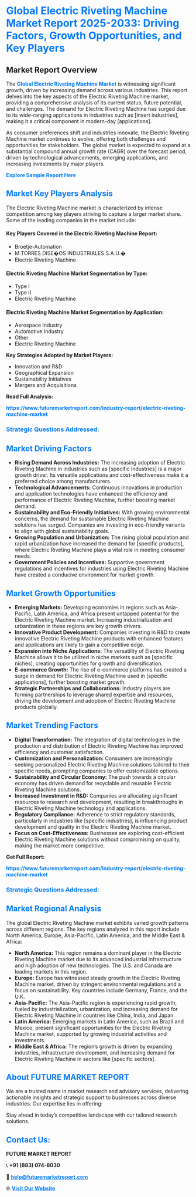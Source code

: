 <h1 style="color: #007BFF;">Global Electric Riveting Machine Market Report 2025-2033: Driving Factors, Growth Opportunities, and Key Players</h1>

<section id="overview">
<h2>Market Report Overview</h2>
<p>The <a href="https://www.futuremarketreport.com/industry-report/electric-riveting-machine-market" style="color: #007BFF; text-decoration: none;"><strong>Global Electric Riveting Machine Market</strong></a> is witnessing significant growth, driven by increasing demand across various industries. This report delves into the key aspects of the Electric Riveting Machine market, providing a comprehensive analysis of its current status, future potential, and challenges. The demand for Electric Riveting Machine has surged due to its wide-ranging applications in industries such as [insert industries], making it a critical component in modern-day [applications].</p>
<p>As consumer preferences shift and industries innovate, the Electric Riveting Machine market continues to evolve, offering both challenges and opportunities for stakeholders. The global market is expected to expand at a substantial compound annual growth rate (CAGR) over the forecast period, driven by technological advancements, emerging applications, and increasing investments by major players.</p>
</section>

<section id="overview">
<p><a href="https://www.futuremarketreport.com/request-sample/reportId=106642" style="color: #007BFF; text-decoration: none;"><strong>Explore Sample Report Here</strong></a></p>
</section>

<section id="key-players">
<h2 style="color: #007BFF;">Market Key Players Analysis</h2>
<p>The Electric Riveting Machine market is characterized by intense competition among key players striving to capture a larger market share. Some of the leading companies in the market include:</p>
<h4>Key Players Covered in the Electric Riveting Machine Report:</h4>
<ul><li>Broetje-Automation</li><li>M.TORRES DISE�OS INDUSTRIALES S.A.U.�</li><li>Electric Riveting Machine</li></ul>
<h4>Electric Riveting Machine Market Segmentation by Type:</h4>
<ul><li>Type I</li><li>Type II</li><li>Electric Riveting Machine</li></ul>

<h4>Electric Riveting Machine Market Segmentation by Application:</h4>
<ul><li>Aerospace Industry</li><li>Automotive Industry</li><li>Other</li><li>Electric Riveting Machine</li></ul>
<p><strong>Key Strategies Adopted by Market Players:</strong></p>
<ul>
<li>Innovation and R&D</li>
<li>Geographical Expansion</li>
<li>Sustainability Initiatives</li>
<li>Mergers and Acquisitions</li>
</ul>
</section>

<section>
<p><strong>Read Full Analysis: </strong></p><a href="https://www.futuremarketreport.com/industry-report/electric-riveting-machine-market" style="color: #007BFF; text-decoration: none;"><strong>https://www.futuremarketreport.com/industry-report/electric-riveting-machine-market</strong></a>
<h3 style="color: #007BFF;">Strategic Questions Addressed:</h3>
</section>

<section id="driving-factors">
<h2 style="color: #007BFF;">Market Driving Factors</h2>
<ul>
<li><strong>Rising Demand Across Industries:</strong> The increasing adoption of Electric Riveting Machine in industries such as [specific industries] is a major growth driver. Its versatile applications and cost-effectiveness make it a preferred choice among manufacturers.</li>
<li><strong>Technological Advancements:</strong> Continuous innovations in production and application technologies have enhanced the efficiency and performance of Electric Riveting Machine, further boosting market demand.</li>
<li><strong>Sustainability and Eco-Friendly Initiatives:</strong> With growing environmental concerns, the demand for sustainable Electric Riveting Machine solutions has surged. Companies are investing in eco-friendly variants to align with global sustainability goals.</li>
<li><strong>Growing Population and Urbanization:</strong> The rising global population and rapid urbanization have increased the demand for [specific products], where Electric Riveting Machine plays a vital role in meeting consumer needs.</li>
<li><strong>Government Policies and Incentives:</strong> Supportive government regulations and incentives for industries using Electric Riveting Machine have created a conducive environment for market growth.</li>
</ul>
</section>

<section id="growth-opportunities">
<h2 style="color: #007BFF;">Market Growth Opportunities</h2>
<ul>
<li><strong>Emerging Markets:</strong> Developing economies in regions such as Asia-Pacific, Latin America, and Africa present untapped potential for the Electric Riveting Machine market. Increasing industrialization and urbanization in these regions are key growth drivers.</li>
<li><strong>Innovative Product Development:</strong> Companies investing in R&D to create innovative Electric Riveting Machine products with enhanced features and applications are likely to gain a competitive edge.</li>
<li><strong>Expansion into Niche Applications:</strong> The versatility of Electric Riveting Machine allows it to be utilized in niche markets such as [specific niches], creating opportunities for growth and diversification.</li>
<li><strong>E-commerce Growth:</strong> The rise of e-commerce platforms has created a surge in demand for Electric Riveting Machine used in [specific applications], further boosting market growth.</li>
<li><strong>Strategic Partnerships and Collaborations:</strong> Industry players are forming partnerships to leverage shared expertise and resources, driving the development and adoption of Electric Riveting Machine products globally.</li>
</ul>
</section>

<section id="trending-factors">
<h2 style="color: #007BFF;">Market Trending Factors</h2>
<ul>
<li><strong>Digital Transformation:</strong> The integration of digital technologies in the production and distribution of Electric Riveting Machine has improved efficiency and customer satisfaction.</li>
<li><strong>Customization and Personalization:</strong> Consumers are increasingly seeking personalized Electric Riveting Machine solutions tailored to their specific needs, prompting companies to offer customizable options.</li>
<li><strong>Sustainability and Circular Economy:</strong> The push towards a circular economy has driven demand for recyclable and reusable Electric Riveting Machine solutions.</li>
<li><strong>Increased Investment in R&D:</strong> Companies are allocating significant resources to research and development, resulting in breakthroughs in Electric Riveting Machine technology and applications.</li>
<li><strong>Regulatory Compliance:</strong> Adherence to strict regulatory standards, particularly in industries like [specific industries], is influencing product development and quality in the Electric Riveting Machine market.</li>
<li><strong>Focus on Cost-Effectiveness:</strong> Businesses are exploring cost-efficient Electric Riveting Machine solutions without compromising on quality, making the market more competitive.</li>
</ul>
</section>

<section>
<p><strong>Get Full Report: </strong></p><a href="https://www.futuremarketreport.com/industry-report/electric-riveting-machine-market" style="color: #007BFF; text-decoration: none;"><strong>https://www.futuremarketreport.com/industry-report/electric-riveting-machine-market</strong></a>
<h3 style="color: #007BFF;">Strategic Questions Addressed:</h3>
</section>


<section id="regional-analysis">
<h2 style="color: #007BFF;">Market Regional Analysis</h2>
<p>The global Electric Riveting Machine market exhibits varied growth patterns across different regions. The key regions analyzed in this report include North America, Europe, Asia-Pacific, Latin America, and the Middle East & Africa:</p>
<ul>
<li><strong>North America:</strong> This region remains a dominant player in the Electric Riveting Machine market due to its advanced industrial infrastructure and high adoption of new technologies. The U.S. and Canada are leading markets in this region.</li>
<li><strong>Europe:</strong> Europe has witnessed steady growth in the Electric Riveting Machine market, driven by stringent environmental regulations and a focus on sustainability. Key countries include Germany, France, and the U.K.</li>
<li><strong>Asia-Pacific:</strong> The Asia-Pacific region is experiencing rapid growth, fueled by industrialization, urbanization, and increasing demand for Electric Riveting Machine in countries like China, India, and Japan.</li>
<li><strong>Latin America:</strong> Emerging markets in Latin America, such as Brazil and Mexico, present significant opportunities for the Electric Riveting Machine market, supported by growing industrial activities and investments.</li>
<li><strong>Middle East & Africa:</strong> The region’s growth is driven by expanding industries, infrastructure development, and increasing demand for Electric Riveting Machine in sectors like [specific sectors].</li>
</ul>
</section>

<footer>
<h2 style="color: #007BFF;">About FUTURE MARKET REPORT</h2>
<p>We are a trusted name in market research and advisory services, delivering actionable insights and strategic support to businesses across diverse industries. Our expertise lies in offering:</p>

<p>Stay ahead in today’s competitive landscape with our tailored research solutions.</p>

<h2 style="color: #007BFF;">Contact Us:</h2>
<p><strong>FUTURE MARKET REPORT</strong></p>
<p>📞 <strong>+91 (883) 074-8030</strong></p>
<p>📧 <strong><a href="mailto:help@futuremarketreport.com" style="color: #007BFF;">help@futuremarketreport.com</a></strong></p>
<p>🌐 <strong><a href="https://www.futuremarketreport.com/" style="color: #007BFF;">Visit Our Website</a></strong></p>
</footer>